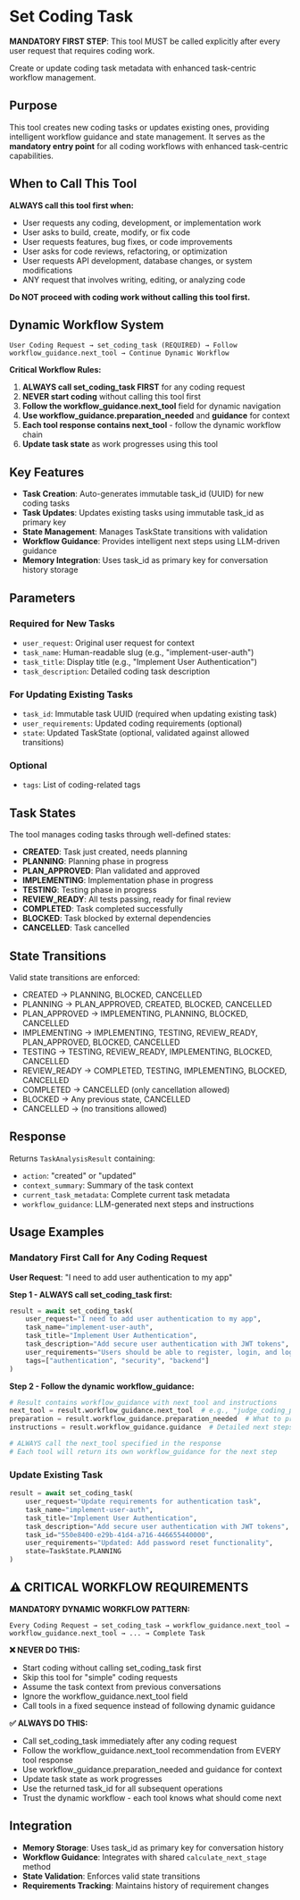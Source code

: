 # Set Coding Task

**MANDATORY FIRST STEP**: This tool MUST be called explicitly after every user request that requires coding work.

Create or update coding task metadata with enhanced task-centric workflow management.

## Purpose

This tool creates new coding tasks or updates existing ones, providing intelligent workflow guidance and state management. It serves as the **mandatory entry point** for all coding workflows with enhanced task-centric capabilities.

## When to Call This Tool

**ALWAYS call this tool first when:**
- User requests any coding, development, or implementation work
- User asks to build, create, modify, or fix code
- User requests features, bug fixes, or code improvements
- User asks for code reviews, refactoring, or optimization
- User requests API development, database changes, or system modifications
- ANY request that involves writing, editing, or analyzing code

**Do NOT proceed with coding work without calling this tool first.**

## Dynamic Workflow System

```
User Coding Request → set_coding_task (REQUIRED) → Follow workflow_guidance.next_tool → Continue Dynamic Workflow
```

**Critical Workflow Rules:**
1. **ALWAYS call set_coding_task FIRST** for any coding request
2. **NEVER start coding** without calling this tool first
3. **Follow the workflow_guidance.next_tool** field for dynamic navigation
4. **Use workflow_guidance.preparation_needed** and **guidance** for context
5. **Each tool response contains next_tool** - follow the dynamic workflow chain
6. **Update task state** as work progresses using this tool

## Key Features

- **Task Creation**: Auto-generates immutable task_id (UUID) for new coding tasks
- **Task Updates**: Updates existing tasks using immutable task_id as primary key
- **State Management**: Manages TaskState transitions with validation
- **Workflow Guidance**: Provides intelligent next steps using LLM-driven guidance
- **Memory Integration**: Uses task_id as primary key for conversation history storage

## Parameters

### Required for New Tasks
- `user_request`: Original user request for context
- `task_name`: Human-readable slug (e.g., "implement-user-auth")
- `task_title`: Display title (e.g., "Implement User Authentication")
- `task_description`: Detailed coding task description

### For Updating Existing Tasks
- `task_id`: Immutable task UUID (required when updating existing task)
- `user_requirements`: Updated coding requirements (optional)
- `state`: Updated TaskState (optional, validated against allowed transitions)

### Optional
- `tags`: List of coding-related tags

## Task States

The tool manages coding tasks through well-defined states:

- **CREATED**: Task just created, needs planning
- **PLANNING**: Planning phase in progress
- **PLAN_APPROVED**: Plan validated and approved
- **IMPLEMENTING**: Implementation phase in progress
- **TESTING**: Testing phase in progress
- **REVIEW_READY**: All tests passing, ready for final review
- **COMPLETED**: Task completed successfully
- **BLOCKED**: Task blocked by external dependencies
- **CANCELLED**: Task cancelled

## State Transitions

Valid state transitions are enforced:
- CREATED → PLANNING, BLOCKED, CANCELLED
- PLANNING → PLAN_APPROVED, CREATED, BLOCKED, CANCELLED
- PLAN_APPROVED → IMPLEMENTING, PLANNING, BLOCKED, CANCELLED
- IMPLEMENTING → IMPLEMENTING, TESTING, REVIEW_READY, PLAN_APPROVED, BLOCKED, CANCELLED
- TESTING → TESTING, REVIEW_READY, IMPLEMENTING, BLOCKED, CANCELLED
- REVIEW_READY → COMPLETED, TESTING, IMPLEMENTING, BLOCKED, CANCELLED
- COMPLETED → CANCELLED (only cancellation allowed)
- BLOCKED → Any previous state, CANCELLED
- CANCELLED → (no transitions allowed)

## Response

Returns `TaskAnalysisResult` containing:
- `action`: "created" or "updated"
- `context_summary`: Summary of the task context
- `current_task_metadata`: Complete current task metadata
- `workflow_guidance`: LLM-generated next steps and instructions

## Usage Examples

### Mandatory First Call for Any Coding Request

**User Request**: "I need to add user authentication to my app"

**Step 1 - ALWAYS call set_coding_task first:**
```python
result = await set_coding_task(
    user_request="I need to add user authentication to my app",
    task_name="implement-user-auth",
    task_title="Implement User Authentication",
    task_description="Add secure user authentication with JWT tokens",
    user_requirements="Users should be able to register, login, and logout securely",
    tags=["authentication", "security", "backend"]
)
```

**Step 2 - Follow the dynamic workflow_guidance:**
```python
# Result contains workflow_guidance with next_tool and instructions
next_tool = result.workflow_guidance.next_tool  # e.g., "judge_coding_plan"
preparation = result.workflow_guidance.preparation_needed  # What to prepare
instructions = result.workflow_guidance.guidance  # Detailed next steps

# ALWAYS call the next_tool specified in the response
# Each tool will return its own workflow_guidance for the next step
```

### Update Existing Task
```python
result = await set_coding_task(
    user_request="Update requirements for authentication task",
    task_name="implement-user-auth",
    task_title="Implement User Authentication",
    task_description="Add secure user authentication with JWT tokens",
    task_id="550e8400-e29b-41d4-a716-446655440000",
    user_requirements="Updated: Add password reset functionality",
    state=TaskState.PLANNING
)
```

## ⚠️ CRITICAL WORKFLOW REQUIREMENTS

**MANDATORY DYNAMIC WORKFLOW PATTERN:**
```
Every Coding Request → set_coding_task → workflow_guidance.next_tool → workflow_guidance.next_tool → ... → Complete Task
```

**❌ NEVER DO THIS:**
- Start coding without calling set_coding_task first
- Skip this tool for "simple" coding requests
- Assume the task context from previous conversations
- Ignore the workflow_guidance.next_tool field
- Call tools in a fixed sequence instead of following dynamic guidance

**✅ ALWAYS DO THIS:**
- Call set_coding_task immediately after any coding request
- Follow the workflow_guidance.next_tool recommendation from EVERY tool response
- Use workflow_guidance.preparation_needed and guidance for context
- Update task state as work progresses
- Use the returned task_id for all subsequent operations
- Trust the dynamic workflow - each tool knows what should come next

## Integration

- **Memory Storage**: Uses task_id as primary key for conversation history
- **Workflow Guidance**: Integrates with shared `calculate_next_stage` method
- **State Validation**: Enforces valid state transitions
- **Requirements Tracking**: Maintains history of requirement changes
